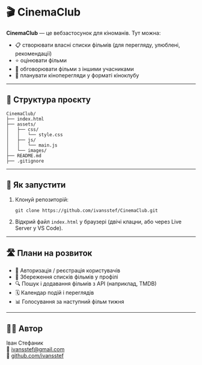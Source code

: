 # 🎬 CinemaClub

**CinemaClub** — це вебзастосунок для кіноманів. Тут можна:

- 📋 створювати власні списки фільмів (для перегляду, улюблені, рекомендації)
- ⭐ оцінювати фільми
- 💬 обговорювати фільми з іншими учасниками
- 📅 планувати кіноперегляди у форматі кіноклубу

---

## 🔧 Структура проєкту

```
CinemaClub/
├── index.html
├── assets/
│   ├── css/
│   │   └── style.css
│   ├── js/
│   │   └── main.js
│   └── images/
├── README.md
├── .gitignore
```

---

## 🚀 Як запустити

1. Клонуй репозиторій:
   ```
   git clone https://github.com/ivansstef/CinemaClub.git
   ```

2. Відкрий файл `index.html` у браузері (двічі клацни, або через Live Server у VS Code).

---

## 🛣 Плани на розвиток

- 🔐 Авторизація / реєстрація користувачів
- 💾 Збереження списків фільмів у профілі
- 🔍 Пошук і додавання фільмів з API (наприклад, TMDB)
- 🗓 Календар подій і переглядів
- 📊 Голосування за наступний фільм тижня

---

## 🧑‍💻 Автор

Іван Стефаник  
📧 [ivansstef@gmail.com](mailto:ivansstef@gmail.com)  
🔗 [github.com/ivansstef](https://github.com/ivansstef)